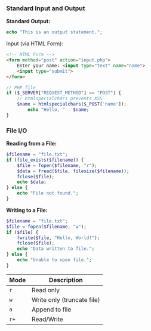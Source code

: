 ### Standard Input and Output

**Standard Output:**
```php
echo "This is an output statement.";
```
Input (via HTML Form):
```html
<!-- HTML Form -->
<form method="post" action="input.php">
    Enter your name: <input type="text" name="name">
    <input type="submit">
</form>
```
```php
// PHP file
if ($_SERVER["REQUEST_METHOD"] == "POST") {
	// htmlspecialchars prevents XSS
    $name = htmlspecialchars($_POST['name']);
	    echo "Hello, " . $name;
}
```
### File I/O

**Reading from a File:**
```php
$filename = "file.txt";
if (file_exists($filename)) {
    $file = fopen($filename, "r");
    $data = fread($file, filesize($filename));
    fclose($file);
    echo $data;
} else {
    echo "File not found.";
}
```

**Writing to a File:**
```php
$filename = "file.txt";
$file = fopen($filename, "w");
if ($file) {
    fwrite($file, "Hello, World!");
    fclose($file);
    echo "Data written to file.";
} else {
    echo "Unable to open file.";
}
```

|Mode|Description|
|---|---|
|`r`|Read only|
|`w`|Write only (truncate file)|
|`a`|Append to file|
|`r+`|Read/Write
